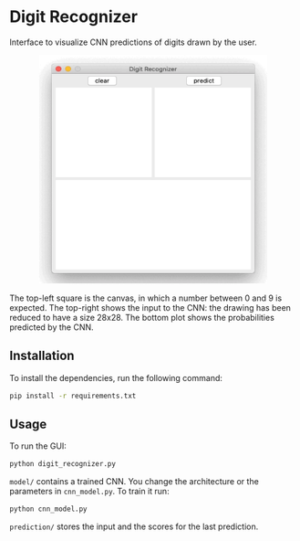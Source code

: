 # Digit Recognizer
Interface to visualize CNN predictions of digits drawn by the user.

<p align="center">
    <img width="400" height="400"src="images/digit_recognizer.gif">
</p>
The top-left square is the canvas, in which a number between 0 and 9 is expected. The top-right shows the input to the CNN: the drawing has been reduced to have a size 28x28. The bottom plot shows the probabilities predicted by the CNN.



## Installation

To install the dependencies, run the following command:

```bash
pip install -r requirements.txt
```



## Usage

To run the GUI:

```python
python digit_recognizer.py
```

`model/` contains a trained CNN. You change the architecture or the parameters in `cnn_model.py`. To train it run:

```python
python cnn_model.py
```
`prediction/` stores the input and the scores for the last prediction.
